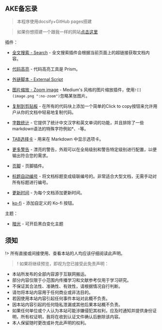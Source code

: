 ## AKE备忘录

> 本程序使用docsify+GitHub pages搭建

> 如果你想搭建一个跟我一样的网站[点击这里](./)

插件：

 - [全文搜索 - Search]() - 全文搜索插件会根据当前页面上的超链接获取文档内容。

 - [代码高亮]() - 代码高亮工具是 Prism。

 - [外链脚本 - External Script]()

 - [图片缩放 - Zoom image]() - Medium's 风格的图片缩放插件，使用`![](image.png ":no-zoom")`忽略某张图片。

 - [复制到剪贴板]() - 在所有的代码块上添加一个简单的Click to copy按钮来允许用户从你的文档中轻易地复制代码。

 - [字数统计]() - 它提供了统计中文汉字和英文单词的功能，并且排除了一些markdown语法的特殊字符例如*、-等。

 - [TAB选择卡](https://jhildenbiddle.github.io/docsify-tabs) - 用来在 Markdown 中显示选项卡。

 - [更多警告](https://github.com/fzankl/docsify-plugin-flexible-alerts) - 漂亮的警告，外观可以在全局级别和警告特定级别进行配置，以便输出符合您的需求。

 - [页脚](https://alertbox.github.io/docsify-footer) - 页脚插件。

 - [标题自动编号](https://github.com/markbattistella/docsify-autoHeaders) -  将文档标题变成级联编号的。非常适合大型文档，无需手动对所有标题进行编号。

 - [更新时间](https://github.com/pfeak/docsify-updated) - 为每个文档添加更新时间。

 - [ko-fi](https://github.com/fcannizzaro/docsify-ko-fi) - 添加自定义的 Ko-fi 按钮。

主题：

 - [暗光](https://github.com/boopathikumar018/docsify-darklight-theme) - 可开启黑白变化主题

## 须知

!> 所有直接或间接使用、查看本站的人均应该仔细阅读此声明。

>! 如果将继续预览，即视为您已接受此免责声明：

- 本站所发布的全部内容源于互联网搬运。
- 部分内容仅限于小范围内传播学习和文献参考仅用于学习研究。
- 不保证其合法性、准确性、有效性，请根据情况自行判断。
- 请勿将本站内容用于任何商业或非法目的。
- 若因使用本站内容引起任何事件本站对此概不负责。
- 因本站内容引起的任何隐私泄漏或其他后果本站概不负责。
- 如果任何单位或个人认为本站可能涉嫌侵犯其权利，应及时通知并提供身份证明，所有权证明，我将在收到认证文件确认后删除该内容。 
- 本人保留随时更改或补充此声明的权利。